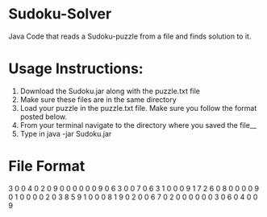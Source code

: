 # Sudoku-Solver
Java Code that reads a Sudoku-puzzle from a file and finds solution to it.

# Usage Instructions:
<ol>
  <li>Download the Sudoku.jar along with the puzzle.txt file</li>
  <li>Make sure these files are in the same directory</li>
  <li>Load your puzzle in the puzzle.txt file. Make sure you follow the format posted below.</li>
  <li>From your terminal navigate to the directory where you saved the file__</li>
  <li>Type in java -jar Sudoku.jar</li>
</ol>

# File Format
3 0 0 4 0 2 0 9 0
0 0 0 0 0 9 0 6 3
0 0 7 0 6 3 1 0 0
0 9 1 7 2 6 0 8 0
0 0 0 9 0 1 0 0 0
0 2 0 3 8 5 9 1 0
0 0 8 1 9 0 2 0 0
6 7 0 2 0 0 0 0 0
0 3 0 6 0 4 0 0 9
